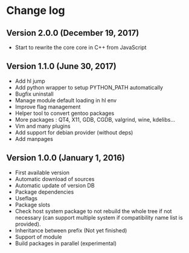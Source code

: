 Change log
==========

Version 2.0.0 (December 19, 2017)
---------------------------------

 * Start to rewrite the core core in C++ from JavaScript
 
Version 1.1.0 (June 30, 2017)
-----------------------------

 * Add hl jump
 * Add python wrapper to setup PYTHON_PATH automatically
 * Bugfix uninstall
 * Manage module default loading in hl env
 * Improve flag management
 * Helper tool to convert gentoo packages
 * More packages : QT4, X11, GDB, CGDB, valgrind, wine, kdelibs...
 * Vim and many plugins
 * Add support for debian provider (without deps)
 * Add manpages

Version 1.0.0 (January 1, 2016)
-------------------------------

 * First available version
 * Automatic download of sources
 * Automatic update of version DB
 * Package dependencies
 * Useflags
 * Package slots
 * Check host system package to not rebuild the whole tree if not necessary
 (can support multiple system if compatibility name list is provided).
 * Inheritance between prefix (Not yet finished)
 * Support of module
 * Build packages in parallel (experimental)
 
